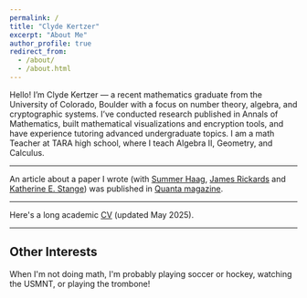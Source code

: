 ```yaml
---
permalink: /
title: "Clyde Kertzer"
excerpt: "About Me"
author_profile: true
redirect_from: 
  - /about/
  - /about.html
---
```


Hello! I’m Clyde Kertzer — a recent mathematics graduate from the University of Colorado, Boulder with a focus on number theory, algebra, and cryptographic systems. I’ve conducted research published in Annals of Mathematics, built mathematical visualizations and encryption tools, and have experience tutoring advanced undergraduate topics. I am a math Teacher at TARA high school, where I teach Algebra II, Geometry, and Calculus.

---

An article about a paper I wrote (with <a href="https://math.colorado.edu/~suha3163/">Summer Haag</a>, <a href="https://math.colorado.edu/~jari2770">James Rickards</a> and <a href="https://math.katestange.net">Katherine E. Stange</a>) was published in <a href="https://www.quantamagazine.org/two-students-unravel-a-widely-believed-math-conjecture-20230810/">Quanta magazine</a>.

---

Here's a long academic [CV](/files/LongCVMay25.pdf) (updated May 2025).

---

## Other Interests

When I'm not doing math, I'm probably playing soccer or hockey, watching the USMNT, or playing the trombone!
